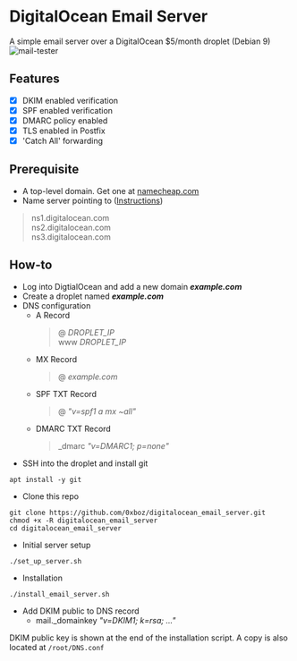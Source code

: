 # DigitalOcean Email Server
A simple email server over a DigitalOcean $5/month droplet (Debian 9)
![mail-tester](https://i.imgur.com/JDTDAu5.png)
## Features
* [x]  DKIM enabled verification
* [x]  SPF enabled verification
* [x]  DMARC policy enabled
* [x]  TLS enabled in Postfix
* [x]  'Catch All' forwarding

## Prerequisite
* A top-level domain. Get one at [namecheap.com](https://www.namecheap.com/)
* Name server pointing to ([Instructions](https://www.namecheap.com/support/knowledgebase/article.aspx/767/10/how-to-change-dns-for-a-domain))
> ns1.digitalocean.com  
> ns2.digitalocean.com  
> ns3.digitalocean.com  

## How-to
* Log into DigtialOcean and add a new domain ***example.com***  
* Create a droplet named ***example.com***
* DNS configuration
  * A Record  
    > @         *DROPLET_IP*  
    > www       *DROPLET_IP*  
  * MX Record
    > @         *example.com*  
  * SPF TXT Record
    > @         *"v=spf1 a mx ~all"*  
  * DMARC TXT Record  
    > _dmarc    *"v=DMARC1; p=none"*  
* SSH into the droplet and install git
```
apt install -y git
```
* Clone this repo
```
git clone https://github.com/0xboz/digitalocean_email_server.git
chmod +x -R digitalocean_email_server
cd digitalocean_email_server
```
* Initial server setup
```
./set_up_server.sh
```
* Installation
```
./install_email_server.sh
```
* Add DKIM public to DNS record
  * mail._domainkey     *"v=DKIM1; k=rsa; ..."*

DKIM public key is shown at the end of the installation script. A copy is also located at ```/root/DNS.conf```
